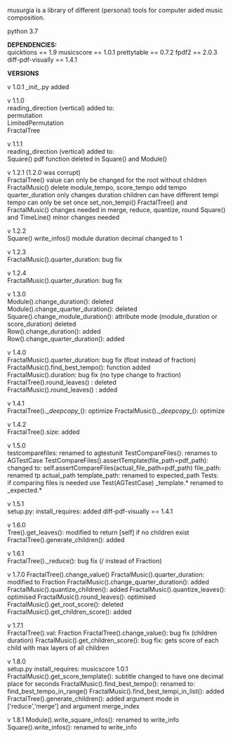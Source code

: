 musurgia is a library of different (personal) tools for computer aided music composition.

python 3.7

**DEPENDENCIES:**  
quicktions == 1.9
musicscore == 1.0.1
prettytable == 0.7.2
fpdf2 == 2.0.3
diff-pdf-visually == 1.4.1
 
**VERSIONS** 

v 1.0.1 
\__init\__.py added

v 1.1.0  
reading_direction (vertical) added to:  
permutation  
LimitedPermutation  
FractalTree  

v 1.1.1  
reading_direction (vertical) added to:  
Square()
pdf function deleted in Square() and Module() 

v 1.2.1 (1.2.0 was corrupt)  
FractalTree()
value can only be changed for the root without children
FractalMusic()
delete module_tempo, score_tempo
add tempo
quarter_duration only changes duration
children can have different tempi
tempo can only be set once
set_non_tempi()
FractalTree() and FractalMusic()
changes needed in merge, reduce, quantize, round
Square() and TimeLine()
minor changes needed

v 1.2.2  
Square()
write_infos() module duration decimal changed to 1

v 1.2.3  
FractalMusic().quarter_duration: bug fix

v 1.2.4  
FractalMusic().quarter_duration: bug fix

v 1.3.0  
Module().change_duration(): deleted  
Module().change_quarter_duration(): deleted  
Square().change_module_duration(): attribute mode (module_duration or score_duration) deleted  
Row().change_duration(): added  
Row().change_quarter_duration(): added

v 1.4.0  
FractalMusic().quarter_duration: bug fix (float instead of fraction)  
FractalMusic().find_best_tempo(): function added  
FractalMusic().duration: bug fix (no type change to fraction)  
FractalTree().round_leaves() : deleted  
FractalMusic().round_leaves() : added  

v 1.4.1  
FractalTree().\__deepcopy\__(): optimize
FractalMusic().\__deepcopy\__(): optimize

v 1.4.2  
FractalTree().size: added

v 1.5.0  
testcomparefiles: renamed to agtestunit
TestCompareFiles(): renames to AGTestCase
TestCompareFiles().assertTemplate(file_path=pdf_path): changed to: self.assertCompareFiles(actual_file_path=pdf_path)
file_path: renamed tp actual_path
template_path: renamed to expected_path
Tests:  
if comparing files is needed use Test(AGTestCase)
_template.* renamed to _expected.*

v 1.5.1  
setup.py: install_requires: added diff-pdf-visually == 1.4.1

v 1.6.0  
Tree().get_leaves(): modified to return \[self\] if no children exist  
FractalTree().generate_children(): added

v 1.6.1  
FractalTree()._reduce(): bug fix (/ instead of Fraction)

v 1.7.0
FractalTree().change_value()
FractalMusic().quarter_duration: modified to Fraction
FractalMusic().change_quarter_duration(): added
FractalMusic().quantize_children(): added
FractalMusic().quantize_leaves(): optimised
FractalMusic().round_leaves(): optimised
FractalMusic().get_root_score(): deleted
FractalMusic().get_children_score(): added

v 1.7.1  
FractalTree().val: Fraction
FractalTree().change_value(): bug fix (children duration)
FractalMusic().get_children_score(): bug fix: gets score of each child with max layers of all children 

v 1.8.0  
setup.py install_requires: musicscore 1.0.1
FractalMusic().get_score_template(): subtitle changed to have one decimal place for seconds
FractalMusic().find_best_tempo(): renamed to: find_best_tempo_in_range()
FractalMusic().find_best_tempi_in_list(): added
FractalTree().generate_children(): added argument mode in ['reduce','merge'] and argument merge_index

v 1.8.1
Module().write_square_infos(): renamed to  write_info
Square().write_infos(): renamed to write_info 








